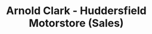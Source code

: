 ---
title: "Arnold Clark - Huddersfield Motorstore (Sales)"
url: /huddersfield/arnold-clark-huddersfield-motorstore-sales/
shop: car
---